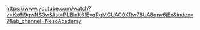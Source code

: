 https://www.youtube.com/watch?v=Kx6i9gwNS3w&list=PLBlnK6fEyqRgMCUAG0XRw78UA8qnv6jEx&index=9&ab_channel=NesoAcademy